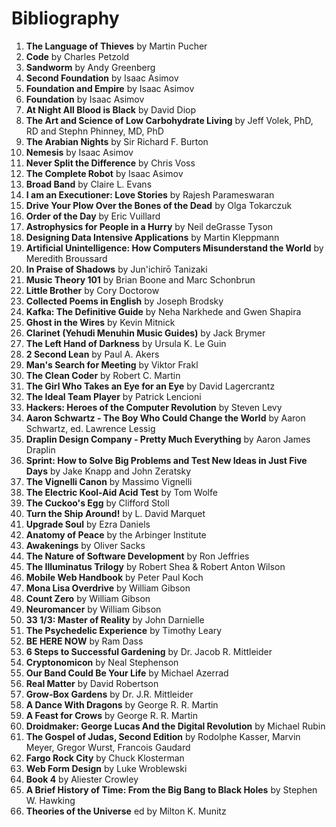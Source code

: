# Bibliography

1. **The Language of Thieves** by Martin Pucher
1. **Code** by Charles Petzold
1. **Sandworm** by Andy Greenberg
1. **Second Foundation** by Isaac Asimov
1. **Foundation and Empire** by Isaac Asimov
1. **Foundation** by Isaac Asimov
1. **At Night All Blood is Black** by David Diop
1. **The Art and Science of Low Carbohydrate Living** by Jeff Volek, PhD, RD and Stephn Phinney, MD, PhD
1. **The Arabian Nights** by Sir Richard F. Burton
1. **Nemesis** by Isaac Asimov
2. **Never Split the Difference** by Chris Voss
1. **The Complete Robot** by Isaac Asimov
1. **Broad Band** by Claire L. Evans
1. **I am an Executioner: Love Stories** by Rajesh Parameswaran 
3. **Drive Your Plow Over the Bones of the Dead** by Olga Tokarczuk
4. **Order of the Day** by Eric Vuillard
5. **Astrophysics for People in a Hurry** by Neil deGrasse Tyson
6. **Designing Data Intensive Applications** by Martin Kleppmann
7. **Artificial Unintelligence: How Computers Misunderstand the World** by Meredith Broussard
8. **In Praise of Shadows** by Jun'ichirō Tanizaki
9. **Music Theory 101** by Brian Boone and Marc Schonbrun
10. **Little Brother** by Cory Doctorow
11. **Collected Poems in English** by Joseph Brodsky
12. **Kafka: The Definitive Guide** by Neha Narkhede and Gwen Shapira
13. **Ghost in the Wires** by Kevin Mitnick
14. **Clarinet (Yehudi Menuhin Music Guides)** by Jack Brymer
15. **The Left Hand of Darkness** by Ursula K. Le Guin
16. **2 Second Lean** by Paul A. Akers
17. **Man's Search for Meeting** by Viktor Frakl
18. **The Clean Coder** by Robert C. Martin
19. **The Girl Who Takes an Eye for an Eye** by David Lagercrantz
20. **The Ideal Team Player** by Patrick Lencioni
21. **Hackers: Heroes of the Computer Revolution** by Steven Levy
22. **Aaron Schwartz - The Boy Who Could Change the World** by Aaron Schwartz, ed. Lawrence Lessig
23. **Draplin Design Company - Pretty Much Everything** by Aaron James Draplin
24. **Sprint: How to Solve Big Problems and Test New Ideas in Just Five Days** by Jake Knapp and John Zeratsky
25. **The Vignelli Canon** by Massimo Vignelli
26. **The Electric Kool-Aid Acid Test** by Tom Wolfe
27. **The Cuckoo's Egg** by Clifford Stoll
28. **Turn the Ship Around!** by L. David Marquet
29. **Upgrade Soul** by Ezra Daniels
30. **Anatomy of Peace** by the Arbinger Institute
31. **Awakenings** by Oliver Sacks
32. **The Nature of Software Development** by Ron Jeffries
33. **The Illuminatus Trilogy** by Robert Shea & Robert Anton Wilson     
34. **Mobile Web Handbook** by Peter Paul Koch
35. **Mona Lisa Overdrive** by William Gibson       
36. **Count Zero** by William Gibson
37. **Neuromancer** by William Gibson
38. **33 1/3: Master of Reality** by John Darnielle 
39. **The Psychedelic Experience** by Timothy Leary 
40. **BE HERE NOW** by Ram Dass
41. **6 Steps to Successful Gardening** by Dr. Jacob R. Mittleider
42. **Cryptonomicon** by Neal Stephenson
43. **Our Band Could Be Your Life** by Michael Azerrad
44. **Real Matter** by David Robertson
45. **Grow-Box Gardens** by Dr. J.R. Mittleider
46. **A Dance With Dragons** by George R. R. Martin
47. **A Feast for Crows** by George R. R. Martin
48. **Droidmaker: George Lucas And the Digital Revolution** by Michael Rubin
49. **The Gospel of Judas, Second Edition** by  Rodolphe Kasser, Marvin Meyer, Gregor Wurst, Francois Gaudard
50. **Fargo Rock City** by Chuck Klosterman
51. **Web Form Design** by Luke Wroblewski
52. **Book 4** by Aliester Crowley
53. **A Brief History of Time: From the Big Bang to Black Holes** by Stephen W. Hawking
54. **Theories of the Universe** ed by Milton K. Munitz  
